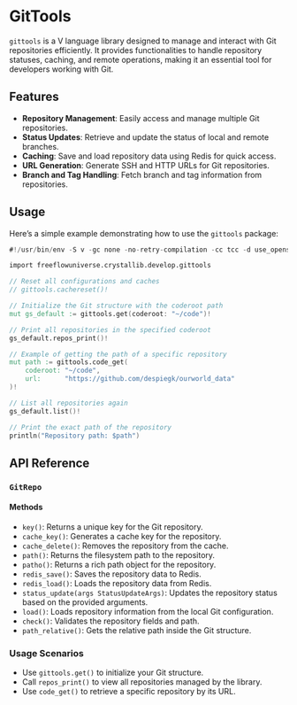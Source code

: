 # GitTools

`gittools` is a V language library designed to manage and interact with Git repositories efficiently. It provides functionalities to handle repository statuses, caching, and remote operations, making it an essential tool for developers working with Git.

## Features

- **Repository Management**: Easily access and manage multiple Git repositories.
- **Status Updates**: Retrieve and update the status of local and remote branches.
- **Caching**: Save and load repository data using Redis for quick access.
- **URL Generation**: Generate SSH and HTTP URLs for Git repositories.
- **Branch and Tag Handling**: Fetch branch and tag information from repositories.

## Usage

Here’s a simple example demonstrating how to use the `gittools` package:

```v
#!/usr/bin/env -S v -gc none -no-retry-compilation -cc tcc -d use_openssl -enable-globals run

import freeflowuniverse.crystallib.develop.gittools

// Reset all configurations and caches
// gittools.cachereset()!

// Initialize the Git structure with the coderoot path
mut gs_default := gittools.get(coderoot: "~/code")!

// Print all repositories in the specified coderoot
gs_default.repos_print()!

// Example of getting the path of a specific repository
mut path := gittools.code_get(
    coderoot: "~/code",
    url:      "https://github.com/despiegk/ourworld_data"
)!

// List all repositories again
gs_default.list()!

// Print the exact path of the repository
println("Repository path: $path")
```

## API Reference

### `GitRepo`

#### Methods

- `key()`: Returns a unique key for the Git repository.
- `cache_key()`: Generates a cache key for the repository.
- `cache_delete()`: Removes the repository from the cache.
- `path()`: Returns the filesystem path to the repository.
- `patho()`: Returns a rich path object for the repository.
- `redis_save()`: Saves the repository data to Redis.
- `redis_load()`: Loads the repository data from Redis.
- `status_update(args StatusUpdateArgs)`: Updates the repository status based on the provided arguments.
- `load()`: Loads repository information from the local Git configuration.
- `check()`: Validates the repository fields and path.
- `path_relative()`: Gets the relative path inside the Git structure.

### Usage Scenarios

- Use `gittools.get()` to initialize your Git structure.
- Call `repos_print()` to view all repositories managed by the library.
- Use `code_get()` to retrieve a specific repository by its URL.
